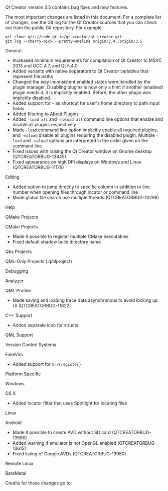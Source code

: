 Qt Creator version 3.5 contains bug fixes and new features.

The most important changes are listed in this document. For a complete
list of changes, see the Git log for the Qt Creator sources that
you can check out from the public Git repository. For example:

    git clone git://code.qt.io/qt-creator/qt-creator.git
    git log --cherry-pick --pretty=oneline origin/3.4..origin/3.5

General

* Increased minimum requirements for compilation of Qt Creator to
  MSVC 2013 and GCC 4.7, and Qt 5.4.0
* Added variants with native separators to Qt Creator variables that
  represent file paths
* Changed the way inconsistent enabled states were handled by the
  plugin manager. Disabling plugins is now only a hint; if another
  (enabled) plugin needs it, it is implicitly enabled. Before, the
  other plugin was implicitly disabled.
* Added support for `~` as shortcut for user's home directory to
  path input fields
* Added filtering to About Plugins
* Added `-load all` and `-noload all` command line options that
  enable and disable all plugins respectively
* Made `-load` command line option implicitly enable all required
  plugins, and `-noload` disable all plugins requiring the
  disabled plugin. Multiple `-load` and `-noload` options are
  interpreted in the order given on the command line.
* Fixed issues with raising the Qt Creator window on Gnome desktop
  (QTCREATORBUG-13845)
* Fixed appearance on high DPI displays on Windows and Linux
  (QTCREATORBUG-11179)

Editing

* Added option to jump directly to specific column in addition to
  line number when opening files through locator or command line
* Made global file search use multiple threads (QTCREATORBUG-10298)

Help

QMake Projects

CMake Projects

* Made it possible to register multiple CMake executables
* Fixed default shadow build directory name

Qbs Projects

QML-Only Projects (.qmlproject)

Debugging

Analyzer

QML Profiler

* Made saving and loading trace data asynchronous to avoid
  locking up UI (QTCREATORBUG-11822)

C++ Support

* Added separate icon for structs

QML Support

Version Control Systems

FakeVim

* Added support for `C-r{register}`

Platform Specific

Windows

OS X

* Added locator filter that uses Spotlight for locating files

Linux

Android

* Made it possible to create AVD without SD card (QTCREATORBUG-13590)
* Added warning if emulator is not OpenGL enabled
  (QTCREATORBUG-13615)
* Fixed listing of Google AVDs (QTCREATORBUG-13980)

Remote Linux

BareMetal

Credits for these changes go to:
